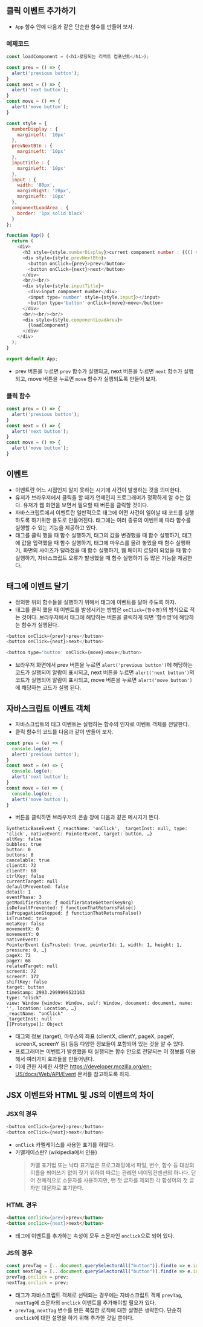 ## 클릭 이벤트 추가하기
- `App` 함수 안에 다음과 같은 단순한 함수를 만들어 보자.

### 예제코드
```js
const loadComponent = (<h1>로딩되는 리액트 컴포넌트</h1>);

const prev = () => {
  alert('previous button');
}
const next = () => {
  alert('next button');
}
const move = () => {
  alert('move button');
}

const style = {
  numberDisplay : {
    marginLeft: '10px'
  },
  prevNextBtn : {
    marginLeft: '10px'
  },
  inputTitle : {
    marginLeft: '10px'
  },
  input : {
    width: '80px',
    marginRight: '20px',
    marginLeft: '10px'
  },
  componentLoadArea : {
    border: '1px solid black'
  }
};

function App() {
  return (
    <div>
      <h3 style={style.numberDisplay}>current component number : {(() => 10)()}</h3>
      <div style={style.prevNextBtn}>
        <button onClick={prev}>prev</button>
        <button onClick={next}>next</button>
      </div>
      <br/><br/>
      <div style={style.inputTitle}>
        <div>input component number</div>
        <input type='number' style={style.input}></input>
        <button type='button' onClick={move}>move</button>
      </div>
      <br/><br/><br/>
      <div style={style.componentLoadArea}>
        {loadComponent}
      </div>
    </div>
  );
}

export default App;
```
- prev 버튼을 누르면 `prev` 함수가 실행되고, next 버튼을 누르면 `next` 함수가 실행되고, move 버튼을 누르면 `move` 함수가 실행되도록 만들어 보자.

### 클릭 함수
```js
const prev = () => {
  alert('previous button');
}
const next = () => {
  alert('next button');
}
const move = () => {
  alert('move button');
}
```

## 이벤트
- 이벤트란 어느 시점인지 알지 못하는 시기에 사건이 발생하는 것을 의미한다.
- 유저가 브라우저에서 클릭을 할 때가 언제인지 프로그래머가 정확하게 알 수는 없다. 유저가 웹 화면을 보면서 필요할 때 버튼을 클릭할 것이다.
- 자바스크립트에서 이벤트란 일반적으로 태그에 어떤 사건이 일어날 때 코드를 실행하도록 하기위한 용도로 만들어진다. 태그에는 여러 종류의 이벤트에 따라 함수를 실행할 수 있는 기능을 제공하고 있다.
- 태그를 클릭 했을 때 함수 실행하기, 태그의 값을 변경했을 때 함수 실행하기, 태그에 값을 입력했을 때 함수 실행하기, 태그에 마우스를 올려 놓았을 때 함수 실행하기, 화면의 사이즈가 달라졌을 때 함수 실행하기, 웹 페이지 로딩이 되었을 때 함수 실행하기, 자바스크립트 오류가 발생했을 때 함수 실행하기 등 많은 기능을 제공한다.

## 태그에 이벤트 달기
- 정의한 위의 함수들을 실행하기 위해서 태그에 이벤트를 달아 주도록 하자.
- 태그를 클릭 했을 때 이벤트를 발생시키는 방법은 `onClick={함수명}`의 방식으로 적는 것이다. 브라우저에서 태그에 해당하는 버튼을 클릭하게 되면 '함수명'에 해당하는 함수가 실행된다.
```js
<button onClick={prev}>prev</button>
<button onClick={next}>next</button>
```
```js
<button type='button' onClick={move}>move</button>
```
- 브라우저 화면에서 prev 버튼을 누르면 `alert('previous button')`에 해당하는 코드가 실행되어 알람이 표시되고, next 버튼을 누르면 `alert('next button')`의 코드가 실행되어 알람이 표시되고, move 버튼을 누르면 `alert('move button')`에 해당하는 코드가 실행 된다.

## 자바스크립트 이벤트 객체
- 자바스크립트의 태그 이벤트는 실행하는 함수의 인자로 이벤트 객체를 전달한다.
- 클릭 함수의 코드를 다음과 같이 만들어 보자.
```js
const prev = (e) => {
  console.log(e);
  alert('previous button');
}
const next = (e) => {
  console.log(e);
  alert('next button');
}
const move = (e) => {
  console.log(e);
  alert('move button');
}
```
- 버튼을 클릭하면 브라우저의 콘솔 창에 다음과 같은 메시지가 뜬다.
```
SyntheticBaseEvent {_reactName: 'onClick', _targetInst: null, type: 'click', nativeEvent: PointerEvent, target: button, …}
altKey: false
bubbles: true
button: 0
buttons: 0
cancelable: true
clientX: 72
clientY: 68
ctrlKey: false
currentTarget: null
defaultPrevented: false
detail: 1
eventPhase: 3
getModifierState: ƒ modifierStateGetter(keyArg)
isDefaultPrevented: ƒ functionThatReturnsFalse()
isPropagationStopped: ƒ functionThatReturnsFalse()
isTrusted: true
metaKey: false
movementX: 0
movementY: 0
nativeEvent: 
PointerEvent {isTrusted: true, pointerId: 1, width: 1, height: 1, pressure: 0, …}
pageX: 72
pageY: 68
relatedTarget: null
screenX: 72
screenY: 172
shiftKey: false
target: button
timeStamp: 2993.2999999523163
type: "click"
view: Window {window: Window, self: Window, document: document, name: '', location: Location, …}
_reactName: "onClick"
_targetInst: null
[[Prototype]]: Object
```
- 태그의 정보 (target), 마우스의 좌표 (clientX, clientY, pageX, pageY, screenX, screenY 등) 등등 다양한 정보들이 포함되어 있는 것을 알 수 있다.
- 프로그래머는 이벤트가 발생했을 때 실행되는 함수 안으로 전달되는 이 정보를 이용해서 여러가지 효과들을 만들어낸다.
- 이에 관한 자세한 사항은 https://developer.mozilla.org/en-US/docs/Web/API/Event 문서를 참고하도록 하자.

## JSX 이벤트와 HTML 및 JS의 이벤트의 차이
### JSX의 경우
```js
<button onClick={prev}>prev</button>
<button onClick={next}>next</button>
```
- `onClick` 카멜케이스를 사용한 표기를 하였다.
- 카멜케이스란? (wikipedia에서 인용)
  > 카멜 표기법 또는 낙타 표기법은 프로그래밍에서 파일, 변수, 함수 등 대상의 이름을 띄어쓰기 없이 짓기 위하여 따르는 관례인 네이밍컨벤션의 하나다. 단어 전체적으로 소문자를 사용하지만, 맨 첫 글자를 제외한 각 합성어의 첫 글자만 대문자로 표기한다.

### HTML 경우
```html
<button onclick={prev}>prev</button>
<button onclick={next}>next</button>
```
- 태그에 이벤트를 추가하는 속성이 모두 소문자인 `onclick`으로 되어 있다.

### JS의 경우
```js
const prevTag = [...document.querySelectorAll("button")].find(e => e.innerText === 'prev');
const nextTag = [...document.querySelectorAll("button")].find(e => e.innerText === 'next');
prevTag.onclick = prev;
nextTag.onclick = prev;
```
- 태그가 자바스크립트 객체로 선택되는 경우에는 자바스크립트 객체 `prevTag`, `nextTag`에 소문자의 `onclick` 이벤트를 추가해야할 필요가 있다.
- `prevTag`, `nextTag` 변수를 만든 복잡한 로직에 대한 설명은 생략한다. 단순히 `onclick`에 대한 설명을 하기 위해 추가한 것일 뿐이다.